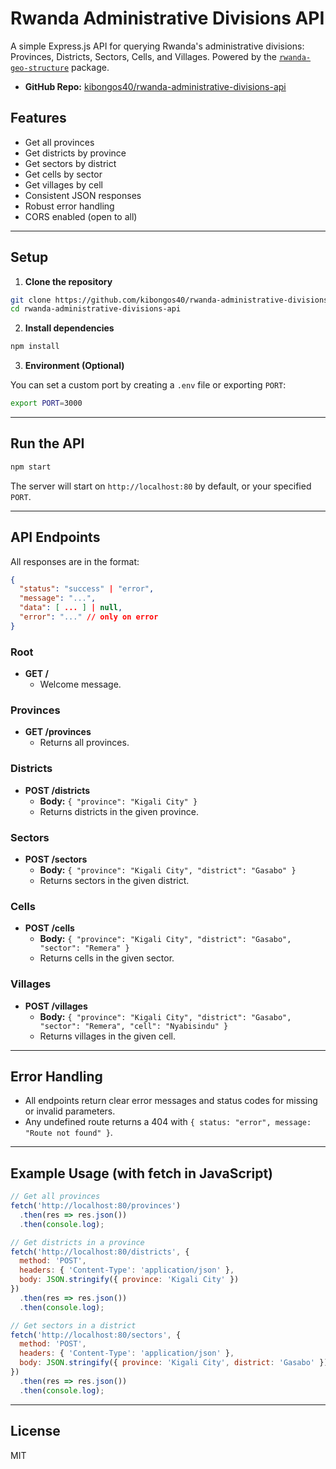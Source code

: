 # Rwanda Administrative Divisions API

A simple Express.js API for querying Rwanda's administrative divisions: Provinces, Districts, Sectors, Cells, and Villages. Powered by the [`rwanda-geo-structure`](https://www.npmjs.com/package/rwanda-geo-structure) package.

- **GitHub Repo:** [kibongos40/rwanda-administrative-divisions-api](https://github.com/kibongos40/rwanda-administrative-divisions-api)

## Features
- Get all provinces
- Get districts by province
- Get sectors by district
- Get cells by sector
- Get villages by cell
- Consistent JSON responses
- Robust error handling
- CORS enabled (open to all)

---

## Setup

1. **Clone the repository**

```bash
git clone https://github.com/kibongos40/rwanda-administrative-divisions-api.git
cd rwanda-administrative-divisions-api
```

2. **Install dependencies**

```bash
npm install
```

3. **Environment (Optional)**

You can set a custom port by creating a `.env` file or exporting `PORT`:

```bash
export PORT=3000
```

---

## Run the API

```bash
npm start
```

The server will start on `http://localhost:80` by default, or your specified `PORT`.

---

## API Endpoints

All responses are in the format:
```json
{
  "status": "success" | "error",
  "message": "...",
  "data": [ ... ] | null,
  "error": "..." // only on error
}
```

### Root
- **GET /**
  - Welcome message.

### Provinces
- **GET /provinces**
  - Returns all provinces.

### Districts
- **POST /districts**
  - **Body:** `{ "province": "Kigali City" }`
  - Returns districts in the given province.

### Sectors
- **POST /sectors**
  - **Body:** `{ "province": "Kigali City", "district": "Gasabo" }`
  - Returns sectors in the given district.

### Cells
- **POST /cells**
  - **Body:** `{ "province": "Kigali City", "district": "Gasabo", "sector": "Remera" }`
  - Returns cells in the given sector.

### Villages
- **POST /villages**
  - **Body:** `{ "province": "Kigali City", "district": "Gasabo", "sector": "Remera", "cell": "Nyabisindu" }`
  - Returns villages in the given cell.

---

## Error Handling
- All endpoints return clear error messages and status codes for missing or invalid parameters.
- Any undefined route returns a 404 with `{ status: "error", message: "Route not found" }`.

---

## Example Usage (with fetch in JavaScript)

```js
// Get all provinces
fetch('http://localhost:80/provinces')
  .then(res => res.json())
  .then(console.log);

// Get districts in a province
fetch('http://localhost:80/districts', {
  method: 'POST',
  headers: { 'Content-Type': 'application/json' },
  body: JSON.stringify({ province: 'Kigali City' })
})
  .then(res => res.json())
  .then(console.log);

// Get sectors in a district
fetch('http://localhost:80/sectors', {
  method: 'POST',
  headers: { 'Content-Type': 'application/json' },
  body: JSON.stringify({ province: 'Kigali City', district: 'Gasabo' })
})
  .then(res => res.json())
  .then(console.log);
```

---

## License
MIT
